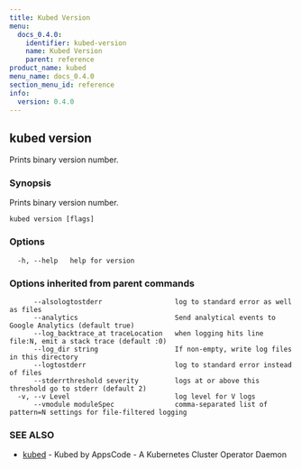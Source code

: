 ```yaml
---
title: Kubed Version
menu:
  docs_0.4.0:
    identifier: kubed-version
    name: Kubed Version
    parent: reference
product_name: kubed
menu_name: docs_0.4.0
section_menu_id: reference
info:
  version: 0.4.0
---
```


## kubed version

Prints binary version number.

### Synopsis

Prints binary version number.

```
kubed version [flags]
```

### Options

```
  -h, --help   help for version
```

### Options inherited from parent commands

```
      --alsologtostderr                  log to standard error as well as files
      --analytics                        Send analytical events to Google Analytics (default true)
      --log_backtrace_at traceLocation   when logging hits line file:N, emit a stack trace (default :0)
      --log_dir string                   If non-empty, write log files in this directory
      --logtostderr                      log to standard error instead of files
      --stderrthreshold severity         logs at or above this threshold go to stderr (default 2)
  -v, --v Level                          log level for V logs
      --vmodule moduleSpec               comma-separated list of pattern=N settings for file-filtered logging
```

### SEE ALSO

* [kubed](/docs/0.4.0/reference/kubed)	 - Kubed by AppsCode - A Kubernetes Cluster Operator Daemon

